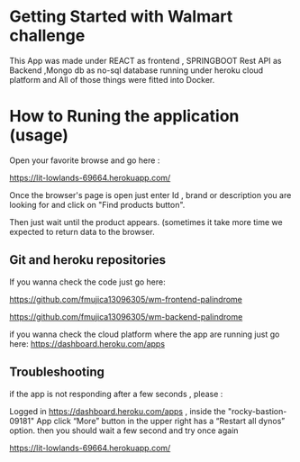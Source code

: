 # Getting Started with Walmart challenge 

This App was made under REACT as frontend , SPRINGBOOT Rest API as Backend ,Mongo db as no-sql database running under heroku cloud platform and All of those things were fitted into Docker.

# How to Runing the application (usage)

Open your favorite browse and go here :

https://lit-lowlands-69664.herokuapp.com/

Once the browser's page is open just enter Id , brand or description you are looking for and click on "Find products button". 

Then just wait until the product appears.
(sometimes it take more time we expected to return data to the browser.

## Git and heroku repositories

If you wanna check the code just go here:

https://github.com/fmujica13096305/wm-frontend-palindrome

https://github.com/fmujica13096305/wm-backend-palindrome

if you wanna check the cloud platform where the app are running just go here: 
https://dashboard.heroku.com/apps

## Troubleshooting 

if the app is not responding after a few seconds , please : 

Logged in https://dashboard.heroku.com/apps , inside the "rocky-bastion-09181" App click “More” button in the upper right has a “Restart all dynos” option.
then you should wait a few second and try once again 

https://lit-lowlands-69664.herokuapp.com/
